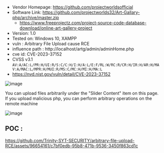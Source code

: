 + Vendor Homepage: https://github.com/projectworldsofficial
+ Software Link: https://github.com/projectworlds32/Art-Gallary-php/archive/master.zip
  + https://www.freeprojectz.com/project-source-code-database-download/online-art-gallery-project
+ Version: 1.0
+ Tested on: Windows 10, XAMPP
+ vuln : Arbitrary File Upload cause RCE
+ influence path : http://localhost/artg/admin/adminHome.php
+ cve id: CVE-2023-37152
+ CVSS v3.1 `AV:A/AC:L/PR:H/UI:R/S:C/C:H/I:H/A:L/E:F/RL:W/RC:R/CR:H/IR:H/AR:H/MAV:A/MAC:L/MPR:H/MUI:R/MS:C/MC:H/MI:H/MA:L`
+ https://nvd.nist.gov/vuln/detail/CVE-2023-37152

![image](https://github.com/Trinity-SYT-SECURITY/arbitrary-file-upload-RCE/assets/96654161/24097bde-8a74-4141-bb6c-577d2d82f129)

You can upload files arbitrarily under the "Slider Content" item on this page. If you upload malicious php, you can perform arbitrary operations on the remote machine

![image](https://github.com/Trinity-SYT-SECURITY/arbitrary-file-upload-RCE/assets/96654161/46f4ba70-462a-4307-9165-3f2e7ef05a27)

## POC :
https://github.com/Trinity-SYT-SECURITY/arbitrary-file-upload-RCE/assets/96654161/c7bf0edb-95b8-471b-9536-3450f863cd1c

